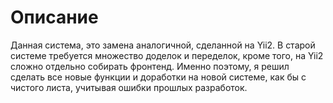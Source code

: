 Описание
=====================

Данная система, это замена аналогичной, сделанной на Yii2.
В старой системе требуется множество доделок и переделок, кроме того, на Yii2 сложно отдельно
собирать фронтенд. Именно поэтому, я решил сделать все новые функции и доработки на новой системе,
как бы с чистого листа, учитывая ошибки прошлых разработок.